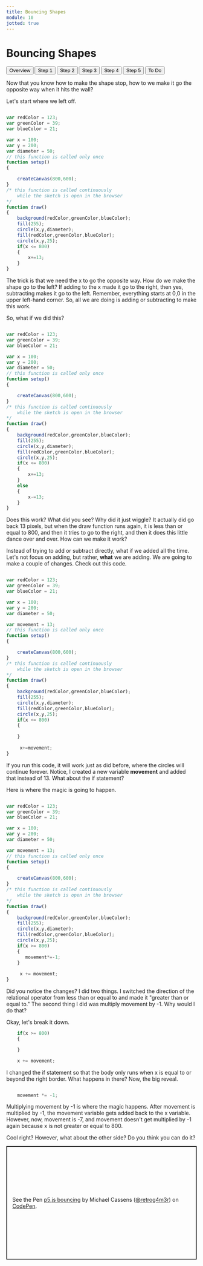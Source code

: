```yaml
---
title: Bouncing Shapes
module: 10
jotted: true
---
```


# Bouncing Shapes

<div class="tab">
    <button class="tablinks active" onclick="openTab(event, 'Overview')">Overview</button>
    <button class="tablinks" onclick="openTab(event, 'Step1')">Step 1</button>
    <button class="tablinks" onclick="openTab(event, 'Step2')">Step 2</button>
    <button class="tablinks" onclick="openTab(event, 'Step3')">Step 3</button>
    <button class="tablinks" onclick="openTab(event, 'Step4')">Step 4</button>
    <button class="tablinks" onclick="openTab(event, 'Step5')">Step 5</button>
    <button class="tablinks" onclick="openTab(event, 'ToDo')">To Do</button>
</div>
<!-- Tab content -->
<div id="Overview" class="tabcontent" style="display:block">

<div class="tabhtml" markdown="1">

Now that you know how to make the shape stop, how to we make it go the opposite way when it hits the wall?
</div>
</div>
<div id="Step1" class="tabcontent">

<div class="tabhtml" markdown="1">

Let's start where we left off.

```js

var redColor = 123;
var greenColor = 39;
var blueColor = 21;

var x = 100;
var y = 200;
var diameter = 50;
// this function is called only once
function setup()
{

    createCanvas(800,600);
}
/* this function is called continuously
    while the sketch is open in the browser
*/
function draw()
{
    background(redColor,greenColor,blueColor);
    fill(255);
    circle(x,y,diameter);
    fill(redColor,greenColor,blueColor);
    circle(x,y,25);
    if(x <= 800)
    {
        x+=13;
    }
}
```

The trick is that we need the x to go the opposite way.  How do we make the shape go to the left?  If adding to the x made it go to the right, then yes, subtracting makes it go to the left.  Remember, everything starts at 0,0 in the upper left-hand corner.  So, all we are doing is adding or subtracting to make this work.
</div>
</div>
<div id="Step2" class="tabcontent">

<div class="tabhtml" markdown="1">

So, what if we did this?

```js

var redColor = 123;
var greenColor = 39;
var blueColor = 21;

var x = 100;
var y = 200;
var diameter = 50;
// this function is called only once
function setup()
{

    createCanvas(800,600);
}
/* this function is called continuously
    while the sketch is open in the browser
*/
function draw()
{
    background(redColor,greenColor,blueColor);
    fill(255);
    circle(x,y,diameter);
    fill(redColor,greenColor,blueColor);
    circle(x,y,25);
    if(x <= 800)
    {
        x+=13;
    }
    else
    {
        x-=13;
    }
}
```

Does this work?  What did you see?  Why did it just wiggle?  It actually did go back 13 pixels, but when the draw function runs again, it is less than or equal to 800, and then it tries to go to the right, and then it does this little dance over and over.  How can we make it work?
</div>
</div>
<div id="Step3" class="tabcontent">

<div class="tabhtml" markdown="1">

Instead of trying to add or subtract directly, what if we added all the time.  Let's not focus on adding, but rather, **what** we are adding.  We are going to make a couple of changes.  Check out this code.

```js

var redColor = 123;
var greenColor = 39;
var blueColor = 21;

var x = 100;
var y = 200;
var diameter = 50;

var movement = 13;
// this function is called only once
function setup()
{

    createCanvas(800,600);
}
/* this function is called continuously
    while the sketch is open in the browser
*/
function draw()
{
    background(redColor,greenColor,blueColor);
    fill(255);
    circle(x,y,diameter);
    fill(redColor,greenColor,blueColor);
    circle(x,y,25);
    if(x <= 800)
    {
       
    }
    
     x+=movement;
}
```

If you run this code, it will work just as did before, where the circles will continue forever.  Notice, I created a new variable **movement** and added that instead of 13.  What about the if statement?  
</div>
</div>
<div id="Step4" class="tabcontent">

<div class="tabhtml" markdown="1">


Here is where the magic is going to happen.

```js

var redColor = 123;
var greenColor = 39;
var blueColor = 21;

var x = 100;
var y = 200;
var diameter = 50;

var movement = 13;
// this function is called only once
function setup()
{

    createCanvas(800,600);
}
/* this function is called continuously
    while the sketch is open in the browser
*/
function draw()
{
    background(redColor,greenColor,blueColor);
    fill(255);
    circle(x,y,diameter);
    fill(redColor,greenColor,blueColor);
    circle(x,y,25);
    if(x >= 800)
    {
       movement*=-1;
    }
    
     x += movement;
}
```

Did you notice the changes?  I did two things.  I switched the direction of the relational operator from less than or equal to and made it "greater than or equal to."  The second thing I did was multiply movement by -1.  Why would I do that?  
</div>
</div>
<div id="Step5" class="tabcontent">

<div class="tabhtml" markdown="1">


Okay, let's break it down.

```js
    if(x >= 800)
    {

    }

    x += movement;
```

I changed the if statement so that the body only runs when x is equal to or beyond the right border.  What happens in there?  Now, the big reveal.

```js

    movement *= -1;

```

Multiplying movement by -1 is where the magic happens. After movement is multiplied by -1, the movement variable gets added back to the x variable.  However, now, movement is -7, and movement doesn't get multiplied by -1 again because x is not greater or equal to 800.

Cool right?  However, what about the other side?  Do you think you can do it?
</div>
</div>

<div id="ToDo" class="tabcontent">
<p class="codepen" data-height="600" data-theme-id="dark" data-default-tab="html,result" data-slug-hash="ZEJXXJP" data-editable="true" data-user="retrog4m3r" style="height: 300px; box-sizing: border-box; display: flex; align-items: center; justify-content: center; border: 2px solid; margin: 1em 0; padding: 1em;">
  <span>See the Pen <a href="https://codepen.io/retrog4m3r/pen/ZEJXXJP">
  p5.js bouncing</a> by Michael Cassens (<a href="https://codepen.io/retrog4m3r">@retrog4m3r</a>)
  on <a href="https://codepen.io">CodePen</a>.</span>
</p>
<script async src="https://cpwebassets.codepen.io/assets/embed/ei.js"></script>
</div>

